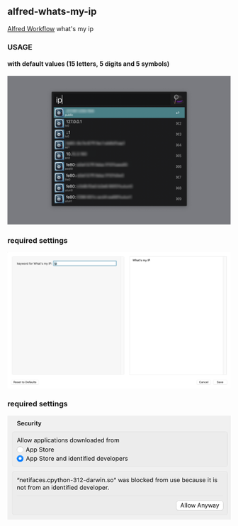 ## alfred-whats-my-ip

[Alfred Workflow](https://www.alfredapp.com/workflows/) what's my ip

### USAGE

#### with default values (15 letters, 5 digits and 5 symbols)

![default](screenshots/default.png)

### required settings

![usage](screenshots/usage.png)

### required settings

![usage](screenshots/privacy.png)
